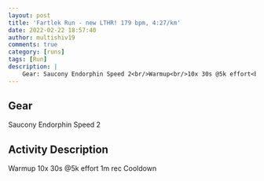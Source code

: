 ```yaml
---
layout: post
title: 'Fartlek Run - new LTHR! 179 bpm, 4:27/km'
date: 2022-02-22 18:57:40
author: multishiv19
comments: true
category: [runs]
tags: [Run]
description: |
    Gear: Saucony Endorphin Speed 2<br/>Warmup<br/>10x 30s @5k effort<br/>1m rec<br/>Cooldown
---
```


## Gear
Saucony Endorphin Speed 2

## Activity Description
Warmup
10x 30s @5k effort
1m rec
Cooldown


<div width='100%' class='strava-embed-placeholder' data-embed-type='activity' data-embed-id='6719523174'></div>
<script src='https://strava-embeds.com/embed.js'></script>

